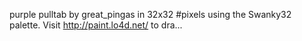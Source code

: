 purple pulltab by great_pingas in 32x32 #pixels using the Swanky32 palette. Visit http://paint.lo4d.net/ to dra... 